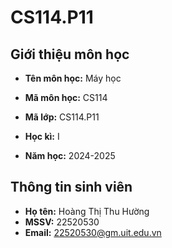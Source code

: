 # CS114.P11
## Giới thiệu môn học 
* **Tên môn học:** Máy học

* **Mã môn học:** CS114

* **Mã lớp:** CS114.P11

* **Học kì:** I

* **Năm học:** 2024-2025
## Thông tin sinh viên 
* **Họ tên:** Hoàng Thị Thu Hường
* **MSSV:** 22520530
* **Email:** 22520530@gm.uit.edu.vn
